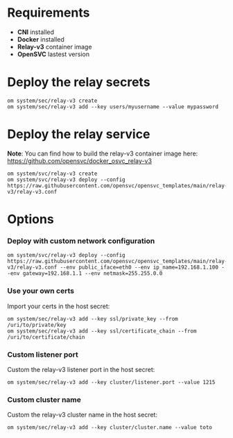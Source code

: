 # Requirements

- **CNI** installed
- **Docker** installed
- **Relay-v3** container image
- **OpenSVC** lastest version

# Deploy the relay secrets

```
om system/sec/relay-v3 create
om system/sec/relay-v3 add --key users/myusername --value mypassword
```

# Deploy the relay service

**Note**: You can find how to build the relay-v3 container image here: https://github.com/opensvc/docker_osvc_relay-v3

```
om system/svc/relay-v3 create
om system/svc/relay-v3 deploy --config https://raw.githubusercontent.com/opensvc/opensvc_templates/main/relay-v3/relay-v3.conf
```

# Options

### Deploy with custom network configuration 

```
om system/svc/relay-v3 deploy --config https://raw.githubusercontent.com/opensvc/opensvc_templates/main/relay-v3/relay-v3.conf --env public_iface=eth0 --env ip_name=192.168.1.100 --env gateway=192.168.1.1 --env netmask=255.255.0.0
```

### Use your own certs

Import your certs in the host secret:

```
om system/sec/relay-v3 add --key ssl/private_key --from /uri/to/private/key
om system/sec/relay-v3 add --key ssl/certificate_chain --from /uri/to/certificate/chain
```

### Custom listener port

Custom the relay-v3 listener port in the host secret:

```
om system/sec/relay-v3 add --key cluster/listener.port --value 1215
```

### Custom cluster name

Custom the relay-v3 cluster name in the host secret:

```
om system/sec/relay-v3 add --key cluster/cluster.name --value toto
```
